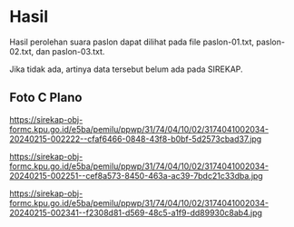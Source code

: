 # Hasil

Hasil perolehan suara paslon dapat dilihat pada file paslon-01.txt, paslon-02.txt, dan paslon-03.txt.

Jika tidak ada, artinya data tersebut belum ada pada SIREKAP.

## Foto C Plano

https://sirekap-obj-formc.kpu.go.id/e5ba/pemilu/ppwp/31/74/04/10/02/3174041002034-20240215-002222--cfaf6466-0848-43f8-b0bf-5d2573cbad37.jpg

https://sirekap-obj-formc.kpu.go.id/e5ba/pemilu/ppwp/31/74/04/10/02/3174041002034-20240215-002251--cef8a573-8450-463a-ac39-7bdc21c33dba.jpg

https://sirekap-obj-formc.kpu.go.id/e5ba/pemilu/ppwp/31/74/04/10/02/3174041002034-20240215-002341--f2308d81-d569-48c5-a1f9-dd89930c8ab4.jpg
